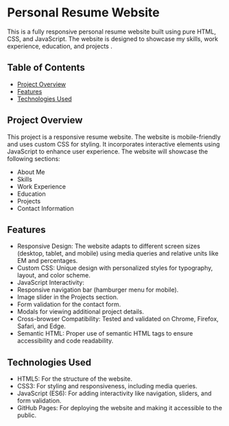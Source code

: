 # Personal Resume Website

This is a fully responsive personal resume website built using pure HTML, CSS, and JavaScript. The website is designed to showcase my skills, work experience, education, and projects .

## Table of Contents

- [Project Overview](#project-overview)
- [Features](#features)
- [Technologies Used](#technologies-used)


## Project Overview
This project is a responsive resume website. The website is mobile-friendly and uses custom CSS for styling. It incorporates interactive elements using JavaScript to enhance user experience. The website will showcase the following sections:

- About Me
- Skills
- Work Experience
- Education
- Projects
- Contact Information

## Features
- Responsive Design: The website adapts to different screen sizes (desktop, tablet, and mobile) using media queries and relative units like EM and percentages.
- Custom CSS: Unique design with personalized styles for typography, layout, and color scheme.
- JavaScript Interactivity:
- Responsive navigation bar (hamburger menu for mobile).
- Image slider in the Projects section.
- Form validation for the contact form.
- Modals for viewing additional project details.
- Cross-browser Compatibility: Tested and validated on Chrome, Firefox, Safari, and Edge.
- Semantic HTML: Proper use of semantic HTML tags to ensure accessibility and code readability.

## Technologies Used
- HTML5: For the structure of the website.
- CSS3: For styling and responsiveness, including media queries.
- JavaScript (ES6): For adding interactivity like navigation, sliders, and form validation.
- GitHub Pages: For deploying the website and making it accessible to the public.